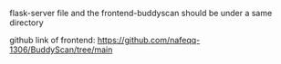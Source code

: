 flask-server file and the frontend-buddyscan should be under a same directory

github link of frontend: https://github.com/nafeqq-1306/BuddyScan/tree/main
